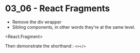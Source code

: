 # 03_06 - React Fragments

- Remove the div wrapper
- Sibling components, in other words they're at the same level.

<React.Fragment>

Then demonstrate the shorthand : `<></>`
